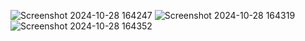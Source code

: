 ![Screenshot 2024-10-28 164247](https://github.com/user-attachments/assets/d3f09264-fcbd-4fba-87cc-7de4165b848f)
![Screenshot 2024-10-28 164319](https://github.com/user-attachments/assets/32eae5f4-c90f-439b-864b-bc9e83c98626)
![Screenshot 2024-10-28 164352](https://github.com/user-attachments/assets/0b2ab800-5cc0-46c7-ac64-45838e69ca2f)
